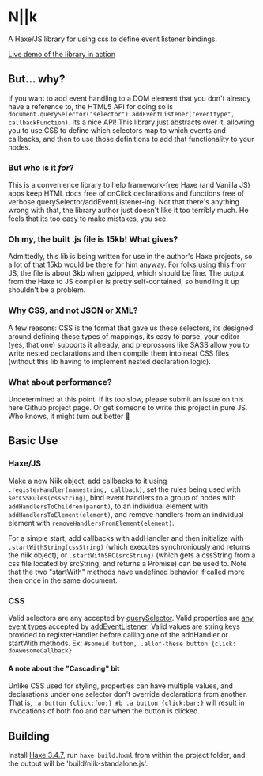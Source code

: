 # N||k

A Haxe/JS library for using css to define event listener bindings.

[Live demo of the library in action](https://zaphodious.github.io/NiiK/index.html)

## But... why?

If you want to add event handling to a DOM element that you don't already have a reference to, the HTML5 API for doing so is ``` document.querySelector("selector").addEventListener("eventtype", callbackFunction) ```. Its a nice API! This library just abstracts over it, allowing you to use CSS to define which selectors map to which events and callbacks, and then to use those definitions to add that functionality to your nodes.

### But who is it *for*?

This is a convenience library to help framework-free Haxe (and Vanilla JS) apps keep HTML docs free of onClick declarations and functions free of verbose querySelector/addEventListener-ing. Not that there's anything wrong with that, the library author just doesn't like it too terribly much. He feels that its too easy to make mistakes, you see.

### Oh my, the built .js file is 15kb! What gives?

Admittedly, this lib is being written for use in the author's Haxe projects, so a lot of that 15kb would be there for him anyway. For folks using this from JS, the file is about 3kb when gzipped, which should be fine. The output from the Haxe to JS compiler is pretty self-contained, so bundling it up shouldn't be a problem.

### Why CSS, and not JSON or XML?

 A few reasons: CSS is the format that gave us these selectors, its designed around defining these types of mappings, its easy to parse, your editor (yes, that one) supports it already, and preprossors like SASS allow you to write nested declarations and then compile them into neat CSS files (without this lib having to implement nested declaration logic).


### What about performance?

Undetermined at this point. If its too slow, please submit an issue on this here Github project page. Or get someone to write this project in pure JS. Who knows, it might turn out better 🙂

## Basic Use

### Haxe/JS
Make a new Niik object, add callbacks to it using ``` .registerHandler(namestring, callback) ```, set the rules being used with ```setCSSRules(cssString)```, bind event handlers to a group of nodes with ```addHandlersToChildren(parent)```, to an individual element with ```addHandlersToElement(element)```, and remove handlers from an individual element with ```removeHandlersFromElement(element)```. 

For a simple start, add callbacks with addHandler and then initialize with ``` .startWithString(cssString) ``` (which executes synchroniously and returns the niik object), or ``` .startWithSRC(srcString) ``` (which gets a cssString from a css file located by srcString, and returns a Promise<Niik>) can be used to. Note that the two "startWith" methods have undefined behavior if called more then once in the same document.

### CSS

Valid selectors are any accepted by [querySelector](https://developer.mozilla.org/en-US/docs/Web/API/Element/querySelector). Valid properties are [any event types](https://developer.mozilla.org/en-US/docs/Web/Events) accepted by [addEventListener](https://developer.mozilla.org/en-US/docs/Web/API/EventTarget/addEventListener). Valid values are string keys provided to registerHandler before calling one of the addHandler or startWith methods. Ex: ``` #someid button, .allof-these button {click: doAwesomeCallback} ```

#### A note about the "Cascading" bit

Unlike CSS used for styling, properties can have multiple values, and declarations under one selector don't override declarations from another. That is, ```.a button {click:foo;} #b .a button {click:bar;}``` will result in invocations of both foo and bar when the button is clicked.

## Building

Install [Haxe 3.4.7](https://haxe.org/download/version/3.4.7/), run ```haxe build.hxml``` from within the project folder, and the output will be 'build/niik-standalone.js'.